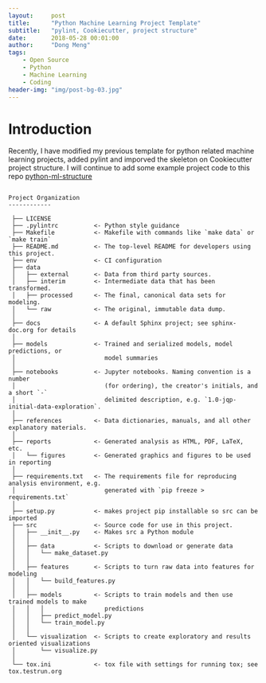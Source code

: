 ```yaml
---
layout:     post
title:      "Python Machine Learning Project Template"
subtitle:   "pylint, Cookiecutter, project structure"
date:       2018-05-28 00:01:00
author:     "Dong Meng"
tags:
    - Open Source
    - Python
    - Machine Learning
    - Coding
header-img: "img/post-bg-03.jpg"
---
```


# Introduction

Recently, I have modified my previous template for python related machine learning projects, added pylint and imporved the skeleton on Cookiecutter project structure. I will continue to add some example project code to this repo [python-ml-structure](https://github.com/mengdong/python-ml-structure)

<pre><code>
Project Organization
------------

 ├── LICENSE
 ├── .pylintrc          <- Python style guidance
 ├── Makefile           <- Makefile with commands like `make data` or `make train`
 ├── README.md          <- The top-level README for developers using this project.
 ├── env                <- CI configuration
 ├── data
 │   ├── external       <- Data from third party sources.
 │   ├── interim        <- Intermediate data that has been transformed.
 │   ├── processed      <- The final, canonical data sets for modeling.
 │   └── raw            <- The original, immutable data dump.
 │
 ├── docs               <- A default Sphinx project; see sphinx-doc.org for details
 │
 ├── models             <- Trained and serialized models, model predictions, or 
 │                         model summaries
 │
 ├── notebooks          <- Jupyter notebooks. Naming convention is a number 
 │                         (for ordering), the creator's initials, and a short `-`  
 │                         delimited description, e.g. `1.0-jqp-initial-data-exploration`.
 │
 ├── references         <- Data dictionaries, manuals, and all other explanatory materials.
 │
 ├── reports            <- Generated analysis as HTML, PDF, LaTeX, etc.
 │   └── figures        <- Generated graphics and figures to be used in reporting
 │
 ├── requirements.txt   <- The requirements file for reproducing analysis environment, e.g.
 │                         generated with `pip freeze > requirements.txt`
 │
 ├── setup.py           <- makes project pip installable so src can be imported
 ├── src                <- Source code for use in this project.
 │   ├── __init__.py    <- Makes src a Python module
 │   │
 │   ├── data           <- Scripts to download or generate data
 │   │   └── make_dataset.py
 │   │
 │   ├── features       <- Scripts to turn raw data into features for modeling
 │   │   └── build_features.py
 │   │
 │   ├── models         <- Scripts to train models and then use trained models to make
 │   │   │                 predictions
 │   │   ├── predict_model.py
 │   │   └── train_model.py
 │   │
 │   └── visualization  <- Scripts to create exploratory and results oriented visualizations
 │       └── visualize.py
 │
 └── tox.ini            <- tox file with settings for running tox; see tox.testrun.org

</code></pre>
